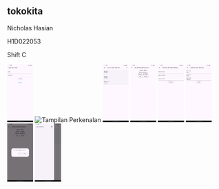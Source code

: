 ## tokokita

Nicholas Hasian

H1D022053

Shift C

 <img src="images/login.png" alt="Tampilan Perkenalan" style="width: 12%;">
 <img src="images/register.png" alt="Tampilan Perkenalan" style="width: 12%;">
 <img src="images/list.png" alt="Tampilan Perkenalan" style="width: 12%;">
 <img src="images/detail.png" alt="Tampilan Perkenalan" style="width: 12%;">
 <img src="images/tambah.png" alt="Tampilan Perkenalan" style="width: 12%;">
 <img src="images/ubah.png" alt="Tampilan Perkenalan" style="width: 12%;">
 <img src="images/hapus.png" alt="Tampilan Perkenalan" style="width: 12%;">
 <img src="images/logout.png" alt="Tampilan Perkenalan" style="width: 12%;">

